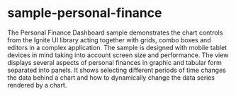 sample-personal-finance
=======================

The Personal Finance Dashboard sample demonstrates the chart controls from the Ignite UI library acting together with grids, combo boxes and editors in a complex application. The sample is designed with mobile tablet devices in mind taking into account screen size and performance. The view displays several aspects of personal finances in graphic and tabular form separated into panels. It shows selecting different periods of time changes the data behind a chart and how to dynamically change the data series rendered by a chart.
